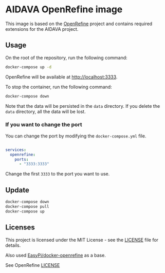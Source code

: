 # AIDAVA OpenRefine image

This image is based on the [OpenRefine](http://openrefine.org/) project and contains required extensions for the AIDAVA project.

## Usage

On the root of the repository, run the following command:

```bash
docker-compose up -d
```

OpenRefine will be available at [http://localhost:3333](http://localhost:3333).

To stop the container, run the following command:

```bash
docker-compose down
```

Note that the data will be persisted in the `data` directory.
If you delete the `data` directory, all the data will be lost.

### If you want to change the port

You can change the port by modifying the `docker-compose.yml` file.

```yaml

services:
  openrefine:
    ports:
      - "3333:3333"
```

Change the first `3333` to the port you want to use.

## Update

```bash
docker-compose down
docker-compose pull
docker-compose up
```

## Licenses

This project is licensed under the MIT License - see the [LICENSE](LICENSE) file for details.

Also used [EasyPi/docker-openrefine](https://github.com/EasyPi/docker-openrefine) as a base.

See OpenRefine [LICENSE](https://github.com/OpenRefine/OpenRefine/blob/master/LICENSE.txt)
